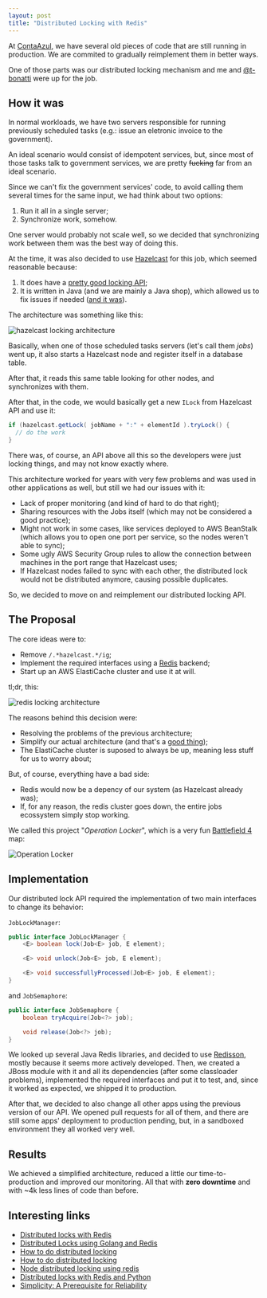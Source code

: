 ```yaml
---
layout: post
title: "Distributed Locking with Redis"
---
```


At [ContaAzul][], we have several old pieces of code that are still running
in production. We are commited to gradually reimplement them in better ways.

One of those parts was our distributed locking mechanism and me and
[@t-bonatti](https://github.com/t-bonatti) were up for the job.

[ContaAzul]: http://contaazul.com

## How it was

In normal workloads, we have two servers responsible for running previously
scheduled tasks (e.g.: issue an eletronic invoice to the government).

An ideal scenario would consist of idempotent services, but, since most
of those tasks talk to government services, we are pretty ~~fucking~~ far from
an ideal scenario.

Since we can't fix the government services' code, to avoid calling them
several times for the same input, we had think about two options:

1. Run it all in a single server;
2. Synchronize work, somehow.

One server would probably not scale well, so we decided that
synchronizing work between them was the best way of doing this.

At the time, it was also decided to use [Hazelcast][] for this job,
which seemed reasonable because:

1. It does have a [pretty good locking API](http://docs.hazelcast.org/docs/3.5/manual/html/lock.html);
2. It is written in Java (and we are mainly a Java shop), which allowed us
to fix issues if needed ([and it was][hazel-issue]).

The architecture was something like this:

![hazelcast locking architecture](https://cloud.githubusercontent.com/assets/245435/19310039/8f6e39ce-905e-11e6-9f16-8f23e750f088.png)

Basically, when one of those scheduled tasks servers (let's call them _jobs_)
went up, it also starts a Hazelcast node and register itself in a database
table.

After that, it reads this same table looking for other nodes, and synchronizes
with them.

After that, in the code, we would basically get a new `ILock` from Hazelcast
API and use it:

```java
if (hazelcast.getLock( jobName + ":" + elementId ).tryLock() {
  // do the work
}
```

There was, of course, an API above all this so the developers were just
locking things, and may not know exactly where.

This architecture worked for years with very few problems and was used in
other applications as well, but still we had our issues with it:

- Lack of proper monitoring (and kind of hard to do that right);
- Sharing resources with the Jobs itself (which may not be considered a good
practice);
- Might not work in some cases, like services deployed to AWS BeanStalk (which
allows you to open one port per service, so the nodes weren't able to sync);
- Some ugly AWS Security Group rules to allow the connection between machines
in the port range that Hazelcast uses;
- If Hazelcast nodes failed to sync with each other, the distributed lock
would not be distributed anymore, causing possible duplicates.

So, we decided to move on and reimplement our distributed locking API.

[hazel-issue]: https://github.com/hazelcast/hazelcast/issues/2217
[Hazelcast]: https://hazelcast.com/

## The Proposal

The core ideas were to:

- Remove `/.*hazelcast.*/ig`;
- Implement the required interfaces using a [Redis][] backend;
- Start up an AWS ElastiCache cluster and use it at will.

tl;dr, this:

![redis locking architecture](https://cloud.githubusercontent.com/assets/245435/19310049/943dd7de-905e-11e6-9c74-7c681de2dcd7.png)

The reasons behind this decision were:

- Resolving the problems of the previous architecture;
- Simplify our actual architecture (and that's a [good thing][simple]);
- The ElastiCache cluster is suposed to always be up, meaning less stuff
for us to worry about;

But, of course, everything have a bad side:

- Redis would now be a depency of our system (as Hazelcast already was);
- If, for any reason, the redis cluster goes down, the entire jobs ecossystem
simply stop working.

We called this project "_Operation Locker_", which is a very fun
[Battlefield 4][bf4] map:

![Operation Locker](https://cloud.githubusercontent.com/assets/245435/20439089/325cd208-ada1-11e6-8678-f8b7df79c3a0.png)

[simple]: https://medium.com/production-ready/simplicity-a-prerequisite-for-reliability-8d000f8d18df#.mv1o3i807
[Redis]: https://redis.io/
[bf4]: https://www.battlefield.com/games/battlefield-4

## Implementation

Our distributed lock API required the implementation of two main interfaces
to change its behavior:

`JobLockManager`:

```java
public interface JobLockManager {
	<E> boolean lock(Job<E> job, E element);

	<E> void unlock(Job<E> job, E element);

	<E> void successfullyProcessed(Job<E> job, E element);
}
```

and `JobSemaphore`:

```java
public interface JobSemaphore {
	boolean tryAcquire(Job<?> job);

	void release(Job<?> job);
}
```

We looked up several Java Redis libraries, and decided to use [Redisson][],
mostly because it seems more actively developed. Then, we created a JBoss
module with it and all its dependencies (after some classloader problems),
implemented the required interfaces and put it to test, and, since it
worked as expected, we shipped it to production.

After that, we decided to also change all other apps using the previous
version of our API. We opened pull requests for all of them, and there are
still some apps' deployment to production pending, but, in a sandboxed
environment they all worked very well.

[Redisson]: https://github.com/redisson/redisson

## Results

We achieved a simplified architecture, reduced a little our time-to-production
and improved our monitoring.
All that with **zero downtime** and with ~4k less lines of code than before.

## Interesting links

- [Distributed locks with Redis](http://redis.io/topics/distlock)
- [Distributed Locks using Golang and Redis](https://kylewbanks.com/blog/distributed-locks-using-golang-and-redis)
- [How to do distributed locking](https://martin.kleppmann.com/2016/02/08/how-to-do-distributed-locking.html)
- [How to do distributed locking](http://stackoverflow.com/questions/20736102/how-to-create-a-distributed-lock-with-redis)
- [Node distributed locking using redis](https://github.com/danielstjules/redislock)
- [Distributed locks with Redis and Python](https://github.com/glasslion/redlock)
- [Simplicity: A Prerequisite for Reliability](https://medium.com/production-ready/simplicity-a-prerequisite-for-reliability-8d000f8d18df)
